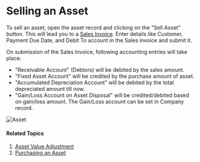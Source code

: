 <!-- add breadcrumbs -->
# Selling an Asset

To sell an asset, open the asset record and clicking on the "Sell Asset" button. This will lead you to a [Sales Invoice](/docs/user/manual/en/accounts/sales-invoice). Enter details like Customer, Payment Due Date, and Debit To account in the Sales invoice and submit it.

On submission of the Sales Invoice, following accounting entries will take place:

- "Receivable Account" (Debtors) will be debited by the sales amount.
- "Fixed Asset Account" will be credited by the purchase amount of asset.
- "Accumulated Depreciation Account" will be debited by the total depreciated amount till now.
- "Gain/Loss Account on Asset Disposal" will be credited/debited based on gain/loss amount. The Gain/Loss account can be set in Company record.

<img class="screenshot" alt="Asset" src="{{docs_base_url}}/assets/img/asset/asset-sales.png">

#### Related Topics
1. [Asset Value Adjustment](/docs/user/manual/en/asset/asset-value-adjustment)
1. [Purchasing an Asset](/docs/user/manual/en/asset/purchasing-an-asset) 
